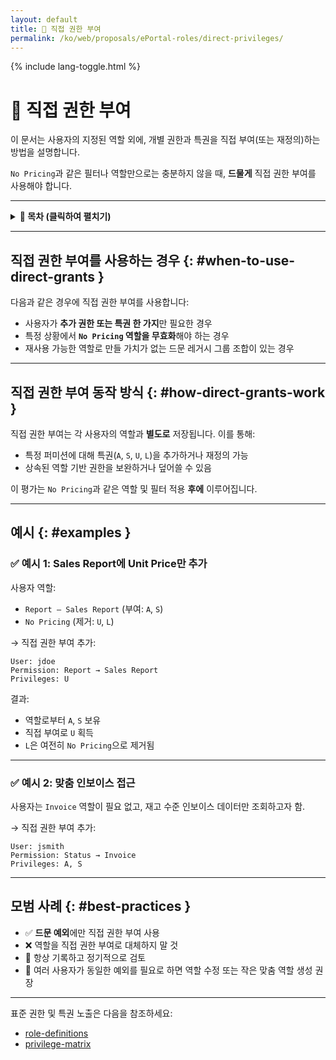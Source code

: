 ```yaml
---
layout: default
title: 🧩 직접 권한 부여
permalink: /ko/web/proposals/ePortal-roles/direct-privileges/
---
```


<link rel="stylesheet" href="{{ '/assets/css/custom.css' | relative_url }}">
{% include lang-toggle.html %}

# 🧩 직접 권한 부여

이 문서는 사용자의 지정된 역할 외에, 개별 권한과 특권을 직접 부여(또는 재정의)하는 방법을 설명합니다.

`No Pricing`과 같은 필터나 역할만으로는 충분하지 않을 때, **드물게** 직접 권한 부여를 사용해야 합니다.

---

<details>
  <summary><strong>📑 목차 (클릭하여 펼치기)</strong></summary>
  <div markdown="1">

- [직접 권한 부여를 사용하는 경우](#when-to-use-direct-grants)
- [직접 권한 부여 동작 방식](#how-direct-grants-work)
- [예시](#examples)
- [모범 사례](#best-practices)

  </div>
</details>

---

## 직접 권한 부여를 사용하는 경우 {: #when-to-use-direct-grants }

다음과 같은 경우에 직접 권한 부여를 사용합니다:

- 사용자가 **추가 권한 또는 특권 한 가지**만 필요한 경우
- 특정 상황에서 **`No Pricing` 역할을 무효화**해야 하는 경우
- 재사용 가능한 역할로 만들 가치가 없는 드문 레거시 그룹 조합이 있는 경우

---

## 직접 권한 부여 동작 방식 {: #how-direct-grants-work }

직접 권한 부여는 각 사용자의 역할과 **별도로** 저장됩니다. 이를 통해:

- 특정 퍼미션에 대해 특권(`A`, `S`, `U`, `L`)을 추가하거나 재정의 가능
- 상속된 역할 기반 권한을 보완하거나 덮어쓸 수 있음

이 평가는 `No Pricing`과 같은 역할 및 필터 적용 **후에** 이루어집니다.

---

## 예시 {: #examples }

### ✅ 예시 1: Sales Report에 Unit Price만 추가

사용자 역할:
- `Report – Sales Report` (부여: `A`, `S`)
- `No Pricing` (제거: `U`, `L`)

→ 직접 권한 부여 추가:

```text
User: jdoe  
Permission: Report → Sales Report  
Privileges: U
```

결과:
- 역할로부터 `A`, `S` 보유
- 직접 부여로 `U` 획득
- `L`은 여전히 `No Pricing`으로 제거됨

---

### ✅ 예시 2: 맞춤 인보이스 접근

사용자는 `Invoice` 역할이 필요 없고, 재고 수준 인보이스 데이터만 조회하고자 함.

→ 직접 권한 부여 추가:

```text
User: jsmith  
Permission: Status → Invoice  
Privileges: A, S
```

---

## 모범 사례 {: #best-practices }

- ✅ **드문 예외**에만 직접 권한 부여 사용
- ❌ 역할을 직접 권한 부여로 대체하지 말 것
- 🔐 항상 기록하고 정기적으로 검토
- 🔄 여러 사용자가 동일한 예외를 필요로 하면 역할 수정 또는 작은 맞춤 역할 생성 권장

---

표준 권한 및 특권 노출은 다음을 참조하세요:
- [role-definitions](./role-definitions.md)
- [privilege-matrix](./privilege-matrix.md)
